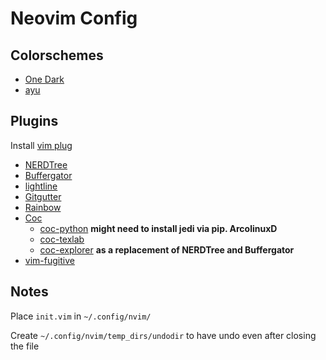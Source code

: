 # Neovim Config

## Colorschemes
- [One Dark](https://github.com/joshdick/onedark.vim)
- [ayu](https://github.com/ayu-theme/ayu-vim)

## Plugins
Install [vim plug](https://github.com/junegunn/vim-plug)

- [NERDTree](https://github.com/preservim/nerdtree)
- [Buffergator](https://github.com/jeetsukumaran/vim-buffergator/tree/master/plugin)
- [lightline](https://github.com/itchyny/lightline.vim)
- [Gitgutter](https://github.com/airblade/vim-gitgutter)
- [Rainbow](https://github.com/frazrepo/vim-rainbow)
- [Coc](https://github.com/neoclide/coc.nvim)
  - [coc-python](https://github.com/neoclide/coc-python) **might need to install jedi via pip. ArcolinuxD**
  - [coc-texlab](https://github.com/fannheyward/coc-texlab)
  - [coc-explorer](https://github.com/weirongxu/coc-explorer) **as a replacement of NERDTree and Buffergator**
- [vim-fugitive](https://github.com/tpope/vim-fugitive)

## Notes
Place `init.vim` in `~/.config/nvim/`

Create `~/.config/nvim/temp_dirs/undodir` to have undo even after closing the file
